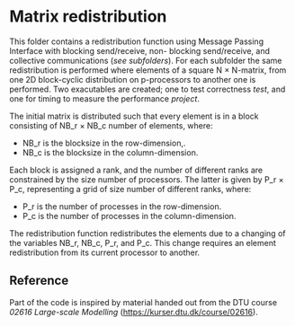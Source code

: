 # Matrix redistribution

This folder contains a redistribution function using Message Passing Interface with blocking send/receive, non- blocking send/receive, and collective communications (*see subfolders*). For each subfolder the same redistribution is performed where elements of a square N × N-matrix, from one 2D block-cyclic distribution on p-processors to another one is performed. Two exacutables are created; one to test correctness *test*, and one for timing to measure the performance *project*.

The initial matrix is distributed such that every element is in a block consisting of NB_r × NB_c number of elements, where:

- NB_r is the blocksize in the row-dimension,.
- NB_c is the blocksize in the column-dimension.

Each block is assigned a rank, and the number of different ranks are constrained by the size number of processors. The latter is given by P_r × P_c, representing a grid of size number of different ranks, where:

- P_r is the number of processes in the row-dimension.
- P_c is the number of processes in the column-dimension.

The redistribution function redistributes the elements due to a changing of the variables NB_r, NB_c, P_r, and P_c. This change requires an element redistribution from its current processor to another.

## Reference

Part of the code is inspired by material handed out from the DTU course *02616 Large-scale Modelling* (https://kurser.dtu.dk/course/02616).



